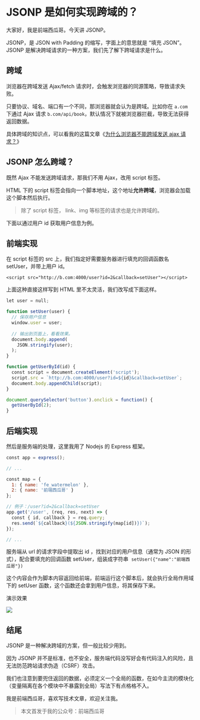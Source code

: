 # JSONP 是如何实现跨域的？

大家好，我是前端西瓜哥。今天讲 JSONP。

JSONP，是 JSON with Padding 的缩写，字面上的意思就是 “填充 JSON”。JSONP 是解决跨域请求的一种方案，我们先了解下跨域请求是什么。

跨域
--

浏览器在跨域发送 Ajax/fetch 请求时，会触发浏览器的同源策略，导致请求失败。

只要协议、域名、端口有一个不同，那浏览器就会认为是跨域。比如你在 `a.com` 下通过 Ajax 请求 `b.com/api/book`，默认情况下就被浏览器拦截，导致无法获得返回数据。

具体跨域的知识点，可以看我的这篇文章《[为什么浏览器不能跨域发送 ajax 请求？](https://mp.weixin.qq.com/s?__biz=MzI0NTc2NTEyNA==&mid=2247484723&idx=1&sn=b92f7c532a04c2328f081e0b789d8d83&chksm=e948c058de3f494e9877377f359cbff31a3dfe103200e0d768b1f44511d99df24f28c3feeff0&scene=21#wechat_redirect)》

JSONP 怎么跨域？
-----------

既然 Ajax 不能发送跨域请求，那我们不用 Ajax，改用 script 标签。

HTML 下的 script 标签会指向一个脚本地址，这个地址**允许跨域**，浏览器会加载这个脚本然后执行。

> 除了 script 标签， link、img 等标签的请求也是允许跨域的。

下面以通过用户 id 获取用户信息为例。

前端实现
--

在 script 标签的 src 上，我们指定好需要服务器进行填充的回调函数名 setUser，并带上用户 id。

```
<script src="http://b.com:4000/user?id=2&callback=setUser"></script>

```

上面这种直接这样写到 HTML 里不太灵活，我们改写成下面这样。

```js
let user = null;

function setUser(user) {
  // 保存用户信息
  window.user = user;
  
  // 输出到页面上，看看效果。
  document.body.append(
    JSON.stringify(user);
  );
}

function getUserById(id) {
  const script = document.createElement('script');
  script.src = `http://b.com:4000/user?id=${id}&callback=setUser`;
  document.body.appendChild(script);
}

document.querySelector('button').onclick = function() {
  getUserById(2);
}
```

后端实现
--

然后是服务端的处理，这里我用了 Nodejs 的 Express 框架。

```js
const app = express();

// ...

const map = {
  1: { name: 'fe_watermelon' },
  2: { name: '前端西瓜哥' }
};

// 例子：/user?id=2&callback=setUser
app.get('/user', (req, res, next) => {
  const { id, callback } = req.query;
  res.send(`${callback}(${JSON.stringify(map[id])})`);
});

// ...

```

服务端从 url 的请求字段中提取出 id ，找到对应的用户信息（通常为 JSON 的形式），配合要填充的回调函数 setUser，组装成字符串  `setUser({"name":"前端西瓜哥"})`

这个内容会作为脚本内容返回给前端，前端运行这个脚本后，就会执行全局作用域下的 setUser 函数，这个函数还会拿到用户信息，将其保存下来。

演示效果

![](https://p3-juejin.byteimg.com/tos-cn-i-k3u1fbpfcp/742cc7e749154f85b122b97cee85000b~tplv-k3u1fbpfcp-zoom-1.image)

结尾
--

JSONP 是一种解决跨域的方案，但一般比较少用到。

因为 JSONP 并不是标准，也不安全，服务端代码没写好会有代码注入的风险，且无法防范跨站请求伪造（CSRF）攻击。

我们也注意到要兜住返回的数据，必须定义一个全局的函数，在如今主流的模块化（变量隔离在各个模块中不暴露到全局）写法下有点格格不入。

我是前端西瓜哥，喜欢写技术文章，欢迎关注我。

> 本文首发于我的公众号：前端西瓜哥
